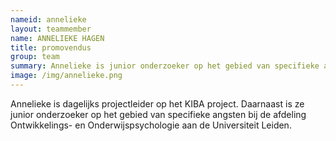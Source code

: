 ```yaml
---
nameid: annelieke
layout: teammember
name: ANNELIEKE HAGEN
title: promovendus
group: team
summary: Annelieke is junior onderzoeker op het gebied van specifieke angsten bij de afdeling Ontwikkelings- en Onderwijspsychologie aan de Universiteit Leiden.
image: /img/annelieke.png
---
```


Annelieke is dagelijks projectleider op het KIBA project. Daarnaast is ze junior onderzoeker op het gebied van specifieke angsten bij de afdeling Ontwikkelings- en Onderwijspsychologie aan de Universiteit Leiden.
